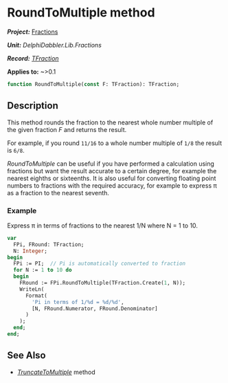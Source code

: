 # RoundToMultiple method

***Project:*** [Fractions](../API.md)

***Unit:*** _DelphiDabbler.Lib.Fractions_

***Record:*** [_TFraction_](./TFraction.md)

**Applies to:** ~>0.1

```pascal
function RoundToMultiple(const F: TFraction): TFraction;
```

## Description

This method rounds the fraction to the nearest whole number multiple of the given fraction _F_ and returns the result.

For example, if you round `11/16` to a whole number multiple of `1/8` the result is `6/8`.

_RoundToMultiple_ can be useful if you have performed a calculation using fractions but want the result accurate to a certain degree, for example the nearest eighths or sixteenths. It is also useful for converting floating point numbers to fractions with the required accuracy, for example to express &#960; as a fraction to the nearest seventh.

### Example

Express &#960; in terms of fractions to the nearest 1/N where N = 1 to 10.

```pascal
var
  FPi, FRound: TFraction;
  N: Integer;
begin
  FPi := PI;  // Pi is automatically converted to fraction
  for N := 1 to 10 do
  begin
    FRound := FPi.RoundToMultiple(TFraction.Create(1, N));
    WriteLn(
      Format(
        'Pi in terms of 1/%d = %d/%d',
        [N, FRound.Numerator, FRound.Denominator]
      )
    );
  end;
end;
```

## See Also

* [_TruncateToMultiple_](./TFraction-TruncateToMultiple.md) method
